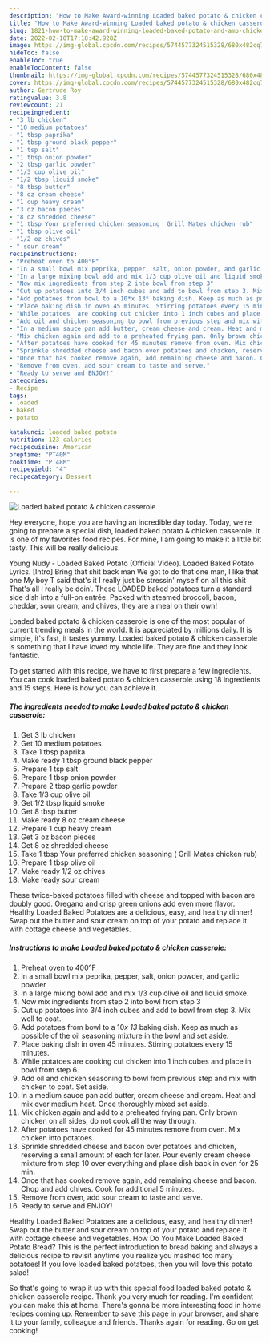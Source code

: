 ```yaml
---
description: "How to Make Award-winning Loaded baked potato & chicken casserole"
title: "How to Make Award-winning Loaded baked potato & chicken casserole"
slug: 1821-how-to-make-award-winning-loaded-baked-potato-and-amp-chicken-casserole
date: 2022-02-10T17:18:42.928Z
image: https://img-global.cpcdn.com/recipes/5744577324515328/680x482cq70/loaded-baked-potato-chicken-casserole-recipe-main-photo.jpg
hideToc: false
enableToc: true
enableTocContent: false
thumbnail: https://img-global.cpcdn.com/recipes/5744577324515328/680x482cq70/loaded-baked-potato-chicken-casserole-recipe-main-photo.jpg
cover: https://img-global.cpcdn.com/recipes/5744577324515328/680x482cq70/loaded-baked-potato-chicken-casserole-recipe-main-photo.jpg
author: Gertrude Roy
ratingvalue: 3.8
reviewcount: 21
recipeingredient:
- "3 lb chicken"
- "10 medium potatoes"
- "1 tbsp paprika"
- "1 tbsp ground black pepper"
- "1 tsp salt"
- "1 tbsp onion powder"
- "2 tbsp garlic powder"
- "1/3 cup olive oil"
- "1/2 tbsp liquid smoke"
- "8 tbsp butter"
- "8 oz cream cheese"
- "1 cup heavy cream"
- "3 oz bacon pieces"
- "8 oz shredded cheese"
- "1 tbsp Your preferred chicken seasoning  Grill Mates chicken rub"
- "1 tbsp olive oil"
- "1/2 oz chives"
- " sour cream"
recipeinstructions:
- "Preheat oven to 400°F"
- "In a small bowl mix peprika, pepper, salt, onion powder, and garlic powder"
- "In a large mixing bowl add and mix 1/3 cup olive oil and liquid smoke."
- "Now mix ingredients from step 2 into bowl from step 3"
- "Cut up potatoes into 3/4 inch cubes and add to bowl from step 3. Mix well to coat."
- "Add potatoes from bowl to a 10*x 13* baking dish. Keep as much as possible of the oil seasoning mixture in the bowl and set aside."
- "Place baking dish in oven 45 minutes. Stirring potatoes every 15 minutes."
- "While potatoes  are cooking cut chicken into 1 inch cubes and place in bowl from step 6."
- "Add oil and chicken seasoning to bowl from previous step and mix with chicken to coat. Set aside."
- "In a medium sauce pan add butter, cream cheese and cream. Heat and mix over medium heat. Once thoroughly mixed set aside."
- "Mix chicken again and add to a preheated frying pan. Only brown chicken on all sides, do not cook all the way through."
- "After potatoes have cooked for 45 minutes remove from oven. Mix chicken into potatoes."
- "Sprinkle shredded cheese and bacon over potatoes and chicken, reserving a small amount of each for later. Pour evenly cream cheese mixture from step 10 over everything and place dish back in oven for 25 min."
- "Once that has cooked remove again, add remaining cheese and bacon. Chop and add chives. Cook for additional 5 minutes."
- "Remove from oven, add sour cream to taste and serve."
- "Ready to serve and ENJOY!"
categories:
- Recipe
tags:
- loaded
- baked
- potato

katakunci: loaded baked potato 
nutrition: 123 calories
recipecuisine: American
preptime: "PT40M"
cooktime: "PT48M"
recipeyield: "4"
recipecategory: Dessert

---
```



![Loaded baked potato & chicken casserole](https://img-global.cpcdn.com/recipes/5744577324515328/680x482cq70/loaded-baked-potato-chicken-casserole-recipe-main-photo.jpg)

Hey everyone, hope you are having an incredible day today. Today, we're going to prepare a special dish, loaded baked potato & chicken casserole. It is one of my favorites food recipes. For mine, I am going to make it a little bit tasty. This will be really delicious.

Young Nudy - Loaded Baked Potato (Official Video). Loaded Baked Potato Lyrics. [Intro] Bring that shit back man We got to do that one man, I like that one My boy T said that&#39;s it I really just be stressin&#39; myself on all this shit That&#39;s all I really be doin&#39;. These LOADED baked potatoes turn a standard side dish into a full-on entrée. Packed with steamed broccoli, bacon, cheddar, sour cream, and chives, they are a meal on their own!

Loaded baked potato & chicken casserole is one of the most popular of current trending meals in the world. It is appreciated by millions daily. It is simple, it's fast, it tastes yummy. Loaded baked potato & chicken casserole is something that I have loved my whole life. They are fine and they look fantastic.


To get started with this recipe, we have to first prepare a few ingredients. You can cook loaded baked potato & chicken casserole using 18 ingredients and 15 steps. Here is how you can achieve it.

<!--inarticleads1-->

##### The ingredients needed to make Loaded baked potato & chicken casserole:

1. Get 3 lb chicken
1. Get 10 medium potatoes
1. Take 1 tbsp paprika
1. Make ready 1 tbsp ground black pepper
1. Prepare 1 tsp salt
1. Prepare 1 tbsp onion powder
1. Prepare 2 tbsp garlic powder
1. Take 1/3 cup olive oil
1. Get 1/2 tbsp liquid smoke
1. Get 8 tbsp butter
1. Make ready 8 oz cream cheese
1. Prepare 1 cup heavy cream
1. Get 3 oz bacon pieces
1. Get 8 oz shredded cheese
1. Take 1 tbsp Your preferred chicken seasoning ( Grill Mates chicken rub)
1. Prepare 1 tbsp olive oil
1. Make ready 1/2 oz chives
1. Make ready  sour cream


These twice-baked potatoes filled with cheese and topped with bacon are doubly good. Oregano and crisp green onions add even more flavor. Healthy Loaded Baked Potatoes are a delicious, easy, and healthy dinner! Swap out the butter and sour cream on top of your potato and replace it with cottage cheese and vegetables. 

<!--inarticleads2-->

##### Instructions to make Loaded baked potato & chicken casserole:

1. Preheat oven to 400°F
1. In a small bowl mix peprika, pepper, salt, onion powder, and garlic powder
1. In a large mixing bowl add and mix 1/3 cup olive oil and liquid smoke.
1. Now mix ingredients from step 2 into bowl from step 3
1. Cut up potatoes into 3/4 inch cubes and add to bowl from step 3. Mix well to coat.
1. Add potatoes from bowl to a 10*x 13* baking dish. Keep as much as possible of the oil seasoning mixture in the bowl and set aside.
1. Place baking dish in oven 45 minutes. Stirring potatoes every 15 minutes.
1. While potatoes  are cooking cut chicken into 1 inch cubes and place in bowl from step 6.
1. Add oil and chicken seasoning to bowl from previous step and mix with chicken to coat. Set aside.
1. In a medium sauce pan add butter, cream cheese and cream. Heat and mix over medium heat. Once thoroughly mixed set aside.
1. Mix chicken again and add to a preheated frying pan. Only brown chicken on all sides, do not cook all the way through.
1. After potatoes have cooked for 45 minutes remove from oven. Mix chicken into potatoes.
1. Sprinkle shredded cheese and bacon over potatoes and chicken, reserving a small amount of each for later. Pour evenly cream cheese mixture from step 10 over everything and place dish back in oven for 25 min.
1. Once that has cooked remove again, add remaining cheese and bacon. Chop and add chives. Cook for additional 5 minutes.
1. Remove from oven, add sour cream to taste and serve.
1. Ready to serve and ENJOY!

Healthy Loaded Baked Potatoes are a delicious, easy, and healthy dinner! Swap out the butter and sour cream on top of your potato and replace it with cottage cheese and vegetables. How Do You Make Loaded Baked Potato Bread? This is the perfect introduction to bread baking and always a delicious recipe to revisit anytime you realize you mashed too many potatoes! If you love loaded baked potatoes, then you will love this potato salad! 

So that's going to wrap it up with this special food loaded baked potato & chicken casserole recipe. Thank you very much for reading. I'm confident you can make this at home. There's gonna be more interesting food in home recipes coming up. Remember to save this page in your browser, and share it to your family, colleague and friends. Thanks again for reading. Go on get cooking!
